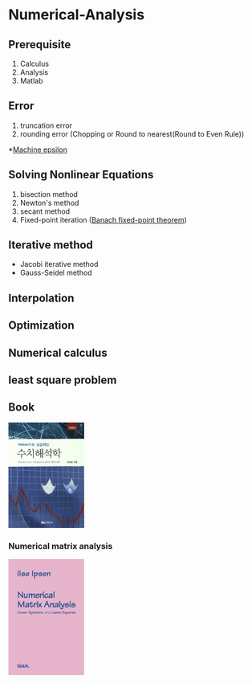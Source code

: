 # Numerical-Analysis

## Prerequisite
1. Calculus
2. Analysis
3. Matlab

## Error
1. truncation error
2. rounding error (Chopping or Round to nearest(Round to Even Rule))

  *[Machine epsilon](https://en.wikipedia.org/wiki/Machine_epsilon)

## Solving Nonlinear Equations
1. bisection method
2. Newton's method
3. secant method
4. Fixed-point iteration ([Banach fixed-point theorem](https://en.wikipedia.org/wiki/Banach_fixed-point_theorem))

## Iterative method
- Jacobi iterative method
- Gauss-Seidel method

## Interpolation

## Optimization

## Numerical calculus

## least square problem


## Book
<img src="https://github.com/cgh2797/Numerical-Analysis/blob/master/bookimg.jpg" width="30%">

### Numerical matrix analysis
<img src="https://github.com/cgh2797/Numerical-Analysis/blob/master/img2.jpg" width="30%">
